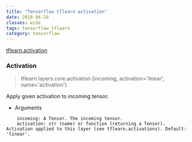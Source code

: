 ```yaml
---
title: "Tensorflow tflearn activation"
date: 2018-06-28
classes: wide
tags: tensorflow tflearn
category: tensorflow
---
```


[tflearn.activation](http://tflearn.org/layers/core/#activation)


### Activation

> tflearn.layers.core.activation (incoming, activation='linear', name='activation')

Apply given activation to incoming tensor.

- Arguments
```
    incoming: A Tensor. The incoming tensor.
    activation: str (name) or function (returning a Tensor). Activation applied to this layer (see tflearn.activations). Default: 'linear'.
```
    
